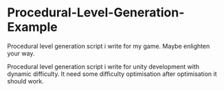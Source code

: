 # Procedural-Level-Generation-Example
 Procedural level generation script i write for my game. Maybe enlighten your way.

 Procedural level generation script i write for unity development with dynamic difficulty. It need some difficulty optimisation after optimisation it should work.